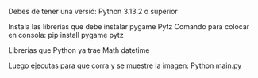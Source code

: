 Debes de tener una versió: Python 3.13.2 o superior

Instala las librerías que debe instalar 
pygame 
Pytz
Comando para colocar en consola: pip install pygame pytz

Librerías que Python ya trae
Math
datetime


Luego ejecutas para que corra y se muestre la imagen:  Python main.py
